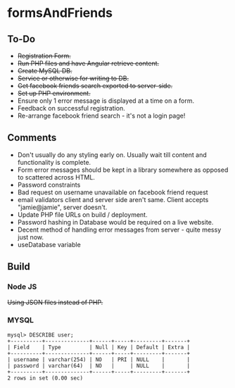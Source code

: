 # formsAndFriends

## To-Do
* ~~Registration Form.~~
* ~~Run PHP files and have Angular retrieve content.~~
* ~~Create MySQL DB.~~
* ~~Service or otherwise for writing to DB.~~
* ~~Get facebook friends search exported to server-side.~~
* ~~Set up PHP environment.~~
* Ensure only 1 error message is displayed at a time on a form.
* Feedback on successful registration.
* Re-arrange facebook friend search - it's not a login page!

## Comments

* Don't usually do any styling early on. Usually wait till content and functionality is complete.
* Form error messages should be kept in a library somewhere as opposed to scattered across HTML.
* Password constraints
* Bad request on username unavailable on facebook friend request
* email validators client and server side aren't same. Client accepts "jamie@jamie", server doesn't.
* Update PHP file URLs on build / deployment.
* Password hashing in Database would be required on a live website.
* Decent method of handling error messages from server - quite messy just now.
* useDatabase variable

## Build

### Node JS

~~Using JSON files instead of PHP.~~

### MYSQL
```
mysql> DESCRIBE user;
+----------+--------------+------+-----+---------+-------+
| Field    | Type         | Null | Key | Default | Extra |
+----------+--------------+------+-----+---------+-------+
| username | varchar(254) | NO   | PRI | NULL    |       |
| password | varchar(64)  | NO   |     | NULL    |       |
+----------+--------------+------+-----+---------+-------+
2 rows in set (0.00 sec)
```
